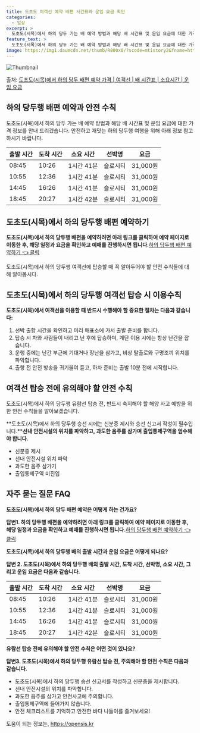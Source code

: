 ```yaml
---
title: 도초도 여객선 예약 배편 시간표와 운임 요금 확인
categories:
  - 일상
excerpt: >
  도초도(시목)에서 하의 당두 가는 배 예약 방법과 해당 배 시간표 및 운임 요금에 대한 가격 정보를 안내 드리겠습니다. 안전하고 재밋는 하의 당두행 여행을 위해 아래 정보 참고하시기 바랍니다. 하의 당두행 배편 예약하기 👈 클릭도초도(시목)에서 하의 당두행 배 시간표출발 시간도착 시간소요 시간선박명요금08:4510:261시간 41분슬로시티31,000원10:5512:361시간 41분슬로시티31,000원14:4516:261시간 41분슬로시티31,000원18:4520:271시간 42분슬로시티31,000원하의 당두행 배편 예약하기 👈 클릭도초도(시목)에서 하의 당두행 여객선 탑승 시 이용수칙도초도(시목)에서 하의 당두행 여객선에 탑승할 때 꼭 알아두어야 할 안전 수칙들에 대해 알아봅시다. 중요한 내용 도초도(시..
feature_text: >
  도초도(시목)에서 하의 당두 가는 배 예약 방법과 해당 배 시간표 및 운임 요금에 대한 가격 정보를 안내 드리겠습니다. 안전하고 재밋는 하의 당두행 여행을 위해 아래 정보 참고하시기 바랍니다. 하의 당두행 배편 예약하기 👈 클릭도초도(시목)에서 하의 당두행 배 시간표출발 시간도착 시간소요 시간선박명요금08:4510:261시간 41분슬로시티31,000원10:5512:361시간 41분슬로시티31,000원14:4516:261시간 41분슬로시티31,000원18:4520:271시간 42분슬로시티31,000원하의 당두행 배편 예약하기 👈 클릭도초도(시목)에서 하의 당두행 여객선 탑승 시 이용수칙도초도(시목)에서 하의 당두행 여객선에 탑승할 때 꼭 알아두어야 할 안전 수칙들에 대해 알아봅시다. 중요한 내용 도초도(시..
image: https://img1.daumcdn.net/thumb/R800x0/?scode=mtistory2&fname=https%3A%2F%2Fblog.kakaocdn.net%2Fdn%2Fcy4dkN%2FbtsHCQAGekF%2FcanqVKl7O8auBHYovWv7n0%2Fimg.webp
---
```


![Thumbnail](https://img1.daumcdn.net/thumb/R800x0/?scode=mtistory2&fname=https%3A%2F%2Fblog.kakaocdn.net%2Fdn%2Fcy4dkN%2FbtsHCQAGekF%2FcanqVKl7O8auBHYovWv7n0%2Fimg.webp)

<p>출처: <a href="https://opensis.kr/entry/%EB%8F%84%EC%B4%88%EB%8F%84%EC%8B%9C%EB%AA%A9%EC%97%90%EC%84%9C-%ED%95%98%EC%9D%98-%EB%8B%B9%EB%91%90-%EB%B0%B0%ED%8E%B8-%EC%98%88%EC%95%BD-%EA%B0%80%EA%B2%A9-%EC%97%AC%EA%B0%9D%EC%84%A0-%EB%B0%B0-%EC%8B%9C%EA%B0%84%ED%91%9C-%EC%86%8C%EC%9A%94%EC%8B%9C%EA%B0%84-%EC%9A%B4%EC%9E%84-%EC%9A%94%EA%B8%88" rel="dofollow">도초도(시목)에서 하의 당두 배편 예약 가격 | 여객선 | 배 시간표 | 소요시간 | 운임 요금</a> </p>

## 하의 당두행 배편 예약과 안전 수칙

도초도(시목)에서 하의 당두 가는 배 예약 방법과 해당 배 시간표 및 운임 요금에 대한 가격 정보를 안내 드리겠습니다. 안전하고 재밋는 하의
당두행 여행을 위해 아래 정보 참고하시기 바랍니다.

출발 시간 | 도착 시간 | 소요 시간 | 선박명 | 요금  
---|---|---|---|---  
08:45 | 10:26 | 1시간 41분 | 슬로시티 | 31,000원  
10:55 | 12:36 | 1시간 41분 | 슬로시티 | 31,000원  
14:45 | 16:26 | 1시간 41분 | 슬로시티 | 31,000원  
18:45 | 20:27 | 1시간 42분 | 슬로시티 | 31,000원  
  


## 도초도(시목)에서 하의 당두행 배편 예약하기

**도초도(시목)에서 하의 당두행 배편을 예약하려면 아래 링크를 클릭하여 예약 페이지로 이동한 후, 해당 일정과 요금을 확인하고 예매를
진행하시면 됩니다.**[하의 당두행 배편 예약하기 👈 클릭](<URL_1>)

도초도(시목)에서 하의 당두행 여객선에 탑승할 때 꼭 알아두어야 할 안전 수칙들에 대해 알아봅시다.

## 도초도(시목)에서 하의 당두행 여객선 탑승 시 이용수칙

**도초도(시목)에서 여객선을 이용할 때 반드시 수행해아 할 중요한 절차는 다음과 같습니다:**

  1. 선박 출항 시간을 확인하고 미리 매표소에 가서 출발 준비를 합니다.
  2. 탑승 시 차와 사람들이 내리고 난 후에 탑승하며, 계단 이용 시에는 항상 난간을 잡습니다.
  3. 운행 중에는 난간 부근에 기대거나 장난을 삼가고, 비상 탈출로와 구명조끼 위치를 파악합니다.
  4. 출항 전 안전 방송을 귀기울여 듣고, 하차 준비는 출발 10분 전에 시작합니다.



## 여객선 탑승 전에 유의해야 할 안전 수칙

도초도(시목)에서 하의 당두행 유람선 탑승 전, 반드시 숙지해야 할 해양 사고 예방을 위한 안전 수칙들을 알아보겠습니다.

**도초도(시목)에서 하의 당두행 승선 시에는 신분증 제시와 승선 신고서 작성이 필수입니다.****선내 안전시설의 위치를 파악하고, 과도한
음주를 삼가며 출입통제구역을 엄수해야 합니다.**

  * 신분증 제시
  * 선내 안전시설 위치 파악
  * 과도한 음주 삼가기
  * 출입통제구역 미진입



## 자주 묻는 질문 FAQ

**도초도(시목)에서 하의 당두 배편 예약은 어떻게 하는 건가요?**

**답변1. 하의 당두행 배편을 예약하려면 아래 링크를 클릭하여 예약 페이지로 이동한 후, 해당 일정과 요금을 확인하고 예매를 진행하시면
됩니다.**[하의 당두행 배편 예약하기 👈 클릭](<URL_1>)

**도초도(시목)에서 하의 당두행 배의 출발 시간과 운임 요금은 어떻게 되나요?**

**답변 2. 도초도(시목)에서 하의 당두행 배의 출발 시간, 도착 시간, 선박명, 소요 시간, 그리고 운임 요금은 다음과 같습니다.**

출발 시간 | 도착 시간 | 소요 시간 | 선박명 | 요금  
---|---|---|---|---  
08:45 | 10:26 | 1시간 41분 | 슬로시티 | 31,000원  
10:55 | 12:36 | 1시간 41분 | 슬로시티 | 31,000원  
14:45 | 16:26 | 1시간 41분 | 슬로시티 | 31,000원  
18:45 | 20:27 | 1시간 42분 | 슬로시티 | 31,000원  
  


**유람선 탑승 전에 유의해야 할 안전 수칙은 어떤 것이 있나요?**

**답변3. 도초도(시목)에서 하의 당두행 유람선 탑승 전, 주의해야 할 안전 수칙은 다음과 같습니다.**

  * 도초도(시목)에서 하의 당두행 승선 신고서를 작성하고 신분증을 제시합니다.
  * 선내 안전시설의 위치를 파악합니다.
  * 과도한 음주를 삼가고 안전사고에 주의합니다.
  * 출입통제구역에 들어가지 않습니다.
  * 안전 체크리스트를 기억하고 안전한 바다 나들이를 즐겨보세요!



 

도움이 되는 정보는, <a href="https://opensis.kr" rel="dofollow">https://opensis.kr</a>


